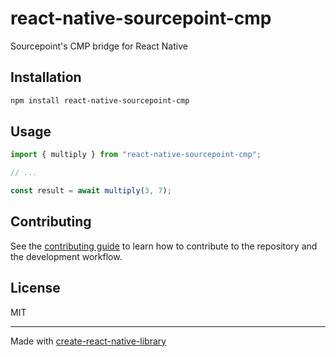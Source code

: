 # react-native-sourcepoint-cmp
Sourcepoint's CMP bridge for React Native
## Installation

```sh
npm install react-native-sourcepoint-cmp
```

## Usage

```js
import { multiply } from "react-native-sourcepoint-cmp";

// ...

const result = await multiply(3, 7);
```

## Contributing

See the [contributing guide](CONTRIBUTING.md) to learn how to contribute to the repository and the development workflow.

## License

MIT

---

Made with [create-react-native-library](https://github.com/callstack/react-native-builder-bob)
